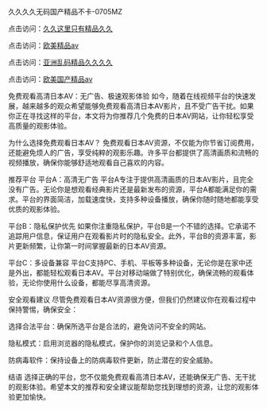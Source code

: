 
久久久久无码国产精品不卡-0705MZ

点击访问：<a href="https://heiliaoxwd5i8.pages.dev">久久这里只有精品久久</a>

点击访问：<a href="https://heiliaowt0d7p.pages.dev">欧美精品aⅴ</a>

点击访问：<a href="https://heiliaoga6s9v.pages.dev">亚洲乱码精品久久久久</a>

点击访问：<a href="https://heiliaoow5kzm.pages.dev">欧美国产精品aⅴ</a>



免费观看高清日本AV：无广告、极速观影体验
如今，随着在线视频平台的快速发展，越来越多的观众希望能够免费观看高清日本AV影片，且不受广告干扰。如果你正在寻找这样的平台，本文将为你推荐几个免费的日本AV网站，让你轻松享受高质量的观影体验。

为什么选择免费观看日本AV？
免费观看日本AV资源，不仅能为你节省订阅费用，还能避免烦人的广告，享受纯粹的观影乐趣。许多平台都提供了高清画质和流畅的视频播放，确保你能够舒适地观看自己喜欢的内容。

推荐平台
平台A：高清无广告
平台A专注于提供高清画质的日本AV影片，且完全没有广告。无论你是想观看经典影片还是最新发布的资源，平台A都能满足你的需求。平台的界面简洁，加载速度快，支持多种设备播放，确保你随时随地都能享受优质的观影体验。

平台B：隐私保护优先
如果你注重隐私保护，平台B是一个不错的选择。它承诺不追踪用户信息，保证用户在观看影片时的隐私安全。此外，平台B的资源丰富，影片更新频繁，让你第一时间掌握最新的日本AV资源。

平台C：多设备兼容
平台C支持PC、手机、平板等多种设备，无论你是在家中还是外出，都能轻松观看日本AV。平台对移动端做了特别优化，确保流畅的观看体验，无论你使用什么设备，都能尽享高清资源。

安全观看建议
尽管免费观看日本AV资源很方便，但我们仍然建议你在观看过程中保持警惕，确保安全：

选择合法平台：确保所选平台是合法的，避免访问不安全的网站。

隐私模式：启用浏览器的隐私模式，保护你的浏览记录和个人信息。

防病毒软件：保持设备上的防病毒软件更新，防止潜在的安全威胁。

结语
选择正确的平台，您不仅能免费观看高清日本AV，还能确保无广告、无干扰的观影体验。希望本文的推荐和安全建议能帮助您找到理想的资源，让您的观影体验更加愉快。






<span style="display:none;">[Canonical link]( https://github.com/cat20250709/987418 ）</span>
